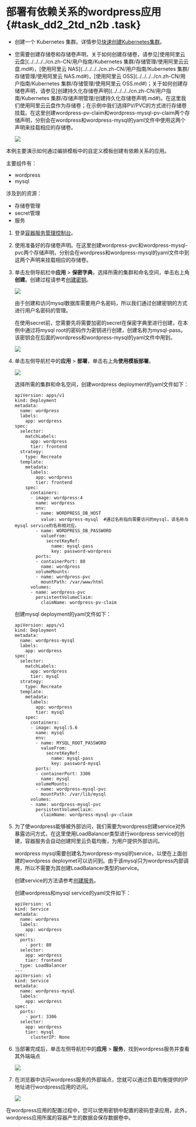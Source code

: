 # 部署有依赖关系的wordpress应用 {#task_dd2_2td_n2b .task}

-   创建一个 Kubernetes 集群。详情参见[快速创建Kubernetes集群](cn.zh-CN/快速入门/基础入门/快速创建Kubernetes集群.md#)。
-   您需要创建存储卷和存储卷声明，关于如何创建存储卷，请参见[使用阿里云云盘](../../../../cn.zh-CN/用户指南/Kubernetes 集群/存储管理/使用阿里云云盘.md#)，[使用阿里云 NAS](../../../../cn.zh-CN/用户指南/Kubernetes 集群/存储管理/使用阿里云 NAS.md#)，[使用阿里云 OSS](../../../../cn.zh-CN/用户指南/Kubernetes 集群/存储管理/使用阿里云 OSS.md#)；关于如何创建存储卷声明，请参见[创建持久化存储卷声明](../../../../cn.zh-CN/用户指南/Kubernetes 集群/存储声明管理/创建持久化存储卷声明.md#)。在这里我们使用阿里云云盘作为存储卷；在示例中我们选择PV/PVC的方式进行存储卷挂载。在这里创建wordpress-pv-claim和wordpress-mysql-pv-claim两个存储声明，分别会在wordpress和wordpress-mysql的yaml文件中使用这两个声明来挂载相应的存储卷。

    ![](http://static-aliyun-doc.oss-cn-hangzhou.aliyuncs.com/assets/img/16063/15325970337682_zh-CN.png)


本例主要演示如何通过编排模板中的自定义模板创建有依赖关系的应用。

主要组件有：

-   wordpress
-   mysql

涉及到的资源：

-   存储卷管理
-   secret管理
-   服务

1.  登录[容器服务管理控制台](https://cs.console.aliyun.com)。 
2.  使用准备好的存储卷声明。在这里创建wordpress-pvc和wordpress-mysql-pvc两个存储声明，分别会在wordpress和wordpress-mysql的yaml文件中到这两个声明来挂载相应的存储卷。 
3.  单击左侧导航栏中**应用** \> **保密字典**，选择所需的集群和命名空间，单击右上角**创建**。创建过程请参考[创建密钥](https://help.aliyun.com/document_detail/74731.html?spm=a2c4g.11186623.6.603.tOE0Jx)。 

    ![](http://static-aliyun-doc.oss-cn-hangzhou.aliyuncs.com/assets/img/16063/15325970337669_zh-CN.png)

    由于创建和访问mysql数据库需要用户名密码，所以我们通过创建密钥的方式进行用户名密码的管理。

    在使用secret前，您需要先将需要加密的secret在保密字典里进行创建，在本例中通过将mysql root的密码作为密钥进行创建，创建名称为mysql-pass。该密钥会在后面的wordpress和wordpress-mysql的yaml文件中用到。

    ![](http://static-aliyun-doc.oss-cn-hangzhou.aliyuncs.com/assets/img/16063/15325970337693_zh-CN.png)

4.  单击左侧导航栏中的**应用** \> **部署**，单击右上角**使用模板部署**。 

    ![](http://static-aliyun-doc.oss-cn-hangzhou.aliyuncs.com/assets/img/16063/15325970337692_zh-CN.png)

    选择所需的集群和命名空间，创建wordpress deployment的yaml文件如下：

    ```
    apiVersion: apps/v1
    kind: Deployment
    metadata:
      name: wordpress
      labels:
        app: wordpress
    spec:
      selector:
        matchLabels:
          app: wordpress
          tier: frontend
      strategy:
        type: Recreate
      template:
        metadata:
          labels:
            app: wordpress
            tier: frontend
        spec:
          containers:
          - image: wordpress:4
            name: wordpress
            env:
            - name: WORDPRESS_DB_HOST
              value: wordpress-mysql  #通过名称指向需要访问的mysql，该名称与mysql service的名称相对应。
            - name: WORDPRESS_DB_PASSWORD
              valueFrom:
                secretKeyRef:
                  name: mysql-pass
                  key: password-wordpress
            ports:
            - containerPort: 80
              name: wordpress
            volumeMounts:
            - name: wordpress-pvc
              mountPath: /var/www/html
          volumes:
          - name: wordpress-pvc
            persistentVolumeClaim:
              claimName: wordpress-pv-claim
    ```

    创建mysql deployment的yaml文件如下：

    ```
    apiVersion: apps/v1
    kind: Deployment
    metadata:
      name: wordpress-mysql
      labels:
        app: wordpress
    spec:
      selector:
        matchLabels:
          app: wordpress
          tier: mysql
      strategy:
        type: Recreate
      template:
        metadata:
          labels:
            app: wordpress
            tier: mysql
        spec:
          containers:
          - image: mysql:5.6
            name: mysql
            env:
            - name: MYSQL_ROOT_PASSWORD
              valueFrom:
                secretKeyRef:
                  name: mysql-pass
                  key: password-mysql
            ports:
            - containerPort: 3306
              name: mysql
            volumeMounts:
            - name: wordpress-mysql-pvc
              mountPath: /var/lib/mysql
          volumes:
          - name: wordpress-mysql-pvc
            persistentVolumeClaim:
              claimName: wordpress-mysql-pv-claim
    ```

5.  为了使wordpress能够被外部访问，我们需要为wordpress创建service对外暴露访问方式，在这里使用LoadBalancer类型进行wordpress service的创建，容器服务会自动创建阿里云负载均衡，为用户提供外部访问。 

    wordpress mysql需要创建名为wordpress-mysql的service，以使在上面创建的wordpress deploymet可以访问到。由于该mysql只为wordpress内部调用，所以不需要为其创建LoadBalancer类型的service。

    创建service的方法请参考[创建服务](https://help.aliyun.com/document_detail/70098.html?spm=a2c4g.11186623.6.584.WI79Yj)。

    创建wordpress和mysql service的yaml文件如下：

    ```
    apiVersion: v1
    kind: Service
    metadata:
      name: wordpress
      labels:
        app: wordpress
    spec:
      ports:
        - port: 80
      selector:
        app: wordpress
        tier: frontend
      type: LoadBalancer
    ---
    apiVersion: v1
    kind: Service
    metadata:
      name: wordpress-mysql
      labels:
        app: wordpress
    spec:
      ports:
        - port: 3306
      selector:
        app: wordpress
        tier: mysql
      	  clusterIP: None
    ```

6.  当部署完成后，单击左侧导航栏中的**应用** \> **服务**，找到wordpress服务并查看其外端端点 

    ![](http://static-aliyun-doc.oss-cn-hangzhou.aliyuncs.com/assets/img/16063/15325970337695_zh-CN.png)

7.  在浏览器中访问wordpress服务的外部端点，您就可以通过负载均衡提供的IP地址进行wordpress应用的访问。 

    ![](http://static-aliyun-doc.oss-cn-hangzhou.aliyuncs.com/assets/img/16063/15325970337696_zh-CN.png)


在wordpress应用的配置过程中，您可以使用密钥中配置的密码登录应用，此外，wordpress应用所属的容器产生的数据会保存数据卷中。

